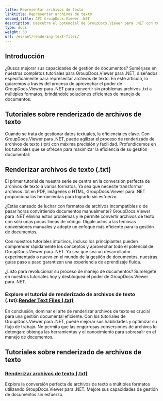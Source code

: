 ```yaml
---
title: Representar archivos de texto
linktitle: Representar archivos de texto
second_title: API GroupDocs.Viewer .NET
description: Descubra el potencial de GroupDocs.Viewer para .NET con tutoriales sobre cómo representar archivos de texto. Convierta archivos .txt a varios formatos para mejorar la gestión de documentos.
type: docs
weight: 33
url: /es/net/rendering-text-files/
---
```

## Introducción

¿Busca mejorar sus capacidades de gestión de documentos? Sumérjase en nuestros completos tutoriales para GroupDocs.Viewer para .NET, diseñados específicamente para representar archivos de texto. En este artículo, lo guiaremos a través del proceso de aprovechar el poder de GroupDocs.Viewer para .NET para convertir sin problemas archivos .txt a múltiples formatos, brindándole soluciones eficientes de manejo de documentos.

## Tutoriales sobre renderizado de archivos de texto

Cuando se trata de gestionar datos textuales, la eficiencia es clave. Con GroupDocs.Viewer para .NET, puede agilizar el proceso de renderizado de archivos de texto (.txt) con máxima precisión y facilidad. Profundicemos en los tutoriales que se ofrecen para maximizar la eficiencia de su gestión documental:

## Renderizar archivos de texto (.txt)

El primer tutorial de nuestra serie se centra en la conversión perfecta de archivos de texto a varios formatos. Ya sea que necesite transformar archivos .txt en PDF, imágenes o HTML, GroupDocs.Viewer para .NET proporciona las herramientas para lograrlo sin esfuerzo. 

¿Estás cansado de luchar con formatos de archivos incompatibles o de pasar horas convirtiendo documentos manualmente? GroupDocs.Viewer para .NET elimina estos problemas y le permite convertir archivos de texto con sólo unas pocas líneas de código. Dígale adiós a las tediosas conversiones manuales y adopte un enfoque más eficiente para la gestión de documentos.

Con nuestros tutoriales intuitivos, incluso los principiantes pueden comprender rápidamente los conceptos y aprovechar todo el potencial de GroupDocs.Viewer para .NET. Ya sea que sea un desarrollador experimentado o nuevo en el mundo de la gestión de documentos, nuestras guías paso a paso garantizan una experiencia de aprendizaje fluida.

¿Listo para revolucionar su proceso de manejo de documentos? Sumérgete en nuestros tutoriales hoy y desbloquea el poder de GroupDocs.Viewer para .NET.

###  Explore el tutorial de renderizado de archivos de texto (.txt):[Render Text Files (.txt)](./render-txt/)

En conclusión, dominar el arte de renderizar archivos de texto es crucial para una gestión documental eficiente. Con los tutoriales de GroupDocs.Viewer para .NET, puede mejorar sus habilidades y optimizar su flujo de trabajo. No permita que las engorrosas conversiones de archivos lo detengan: obtenga las herramientas y el conocimiento para sobresalir en el manejo de documentos.
## Tutoriales sobre renderizado de archivos de texto
### [Renderizar archivos de texto (.txt)](./render-txt/)
Explore la conversión perfecta de archivos de texto a múltiples formatos utilizando GroupDocs.Viewer para .NET. Mejore sus capacidades de gestión de documentos sin esfuerzo.